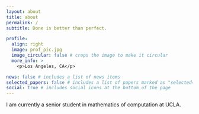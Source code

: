 ```yaml
---
layout: about
title: about
permalink: /
subtitle: Done is better than perfect.

profile:
  align: right
  image: prof_pic.jpg
  image_circular: false # crops the image to make it circular
  more_info: >
    <p>Los Angeles, CA</p>

news: false # includes a list of news items
selected_papers: false # includes a list of papers marked as "selected={true}"
social: true # includes social icons at the bottom of the page
---
```


I am currently a senior student in mathematics of computation at UCLA. 

